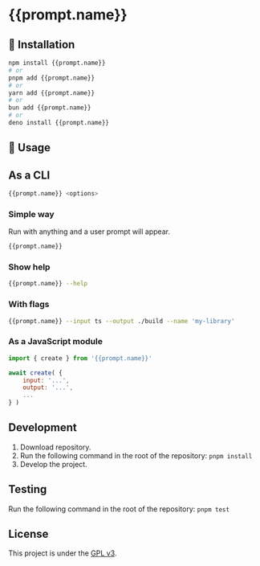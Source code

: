 # {{prompt.name}} 

## 🔑 Installation

```bash
npm install {{prompt.name}} 
# or 
pnpm add {{prompt.name}} 
# or 
yarn add {{prompt.name}} 
# or 
bun add {{prompt.name}} 
# or 
deno install {{prompt.name}} 
```

## 🔑 Usage

## As a CLI

```bash
{{prompt.name}} <options>
```

### Simple way

Run with anything and a user prompt will appear.

```bash
{{prompt.name}} 
```

### Show help

```bash
{{prompt.name}} --help
```

### With flags

```bash
{{prompt.name}} --input ts --output ./build --name 'my-library'
```

### As a JavaScript module

```js
import { create } from '{{prompt.name}}'

await create( {
	input: '...',
	output: '...',
	...
} )
```

## Development

1. Download repository.
2. Run the following command in the root of the repository: `pnpm install`
3. Develop the project.

## Testing

Run the following command in the root of the repository: `pnpm test`

## License

This project is under the [GPL v3](./LICENSE).
